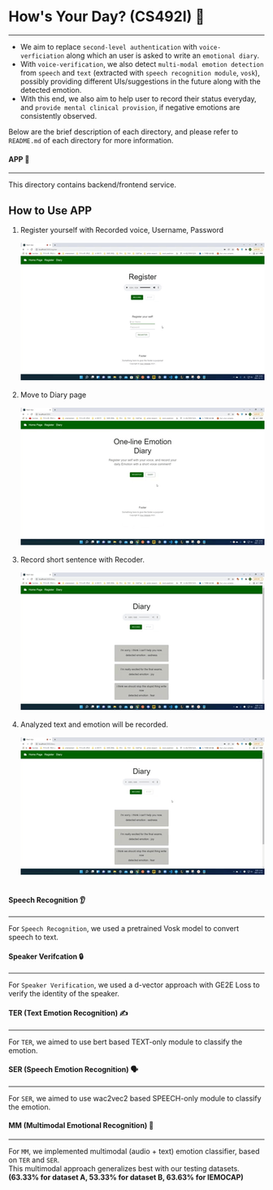 # How's Your Day? (CS492I) 📖
------------------------------------
- We aim to replace `second-level authentication` with `voice-verficiation` along which an user is asked to write an `emotional diary`.
- With `voice-verification`, we also detect `multi-modal emotion detection` from `speech` and `text` (extracted with `speech recognition module`, `vosk`), possibly providing different UIs/suggestions in the future along with the detected emotion.
- With this end, we also aim to help user to record their status everyday, and `provide mental clinical provision`, if negative emotions are consistently observed. 

Below are the brief description of each directory, and please refer to `README.md` of each directory for more information.

#### APP 📱
----
This directory contains backend/frontend service.

## How to Use APP
1. Register yourself with Recorded voice, Username, Password
<br/><br/>
![Register](source/Register.gif)
<br/><br/>
2. Move to Diary page
<br/><br/>
![Diary image](source/Diary_open.gif)
<br/><br/>
3. Record short sentence with Recoder.
<br/><br/>
![Diary record](source/Diary_record.gif)
<br/><br/>
4. Analyzed text and emotion will be recorded.
<br/><br/>
![Diary Result](source/Diary_result.gif)
<br/><br/>

#### Speech Recognition 👂
---
For `Speech Recognition`, we used a pretrained Vosk model to convert speech to text.

#### Speaker Verifcation 🔒
---
For `Speaker Verification`, we used a d-vector approach with GE2E Loss to verify the identity of the speaker.

#### TER (Text Emotion Recognition) ✍️
---
For `TER`, we aimed to use bert based TEXT-only module to classify the emotion.

#### SER (Speech Emotion Recognition) 🗣️
---
For `SER`, we aimed to use wac2vec2 based SPEECH-only module to classify the emotion.

#### MM (Multimodal Emotional Recognition) 📠
----
For `MM`, we implemented multimodal (audio + text) emotion classifier, based on `TER` and `SER`.\
This multimodal approach generalizes best with our testing datasets.\
**(63.33% for dataset A, 53.33% for dataset B, 63.63% for IEMOCAP)**
